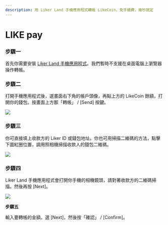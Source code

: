 ```yaml
---
description: 用 Liker Land 手機應用程式轉帳 LikeCoin，免手續費，幾秒搞定
---
```


# LIKE pay

### **步驟一**

首先你需要安裝 [Liker Land 手機應用程式](https://like.co/in/getapp)。我們暫時不支援在桌面電腦上瀏覽器操作轉帳。

### **步驟二**

打開手機應用程式後，選畫面右下角的帳戶頭像，再點上方的 LikeCoin 餘額，打開你的錢包。按畫面上方那「轉帳」 / \[Send\] 按鍵。

![](https://downloads.intercomcdn.com/i/o/171687017/697dcc0d3f4fd3de41486c23/IMG_2154.jpg)

### **步驟三**

你可直接填上收款方的 Liker ID 或錢包地址。你也可用掃描二維碼的方法，點擊下圖紅圈位置，調用照相機掃描收款人的錢包二維碼。

![](https://downloads.intercomcdn.com/i/o/171687486/50b1ad23200f3f11695c0fe1/IMG_2155.jpg)

### **步驟四**

Liker Land 手機應用程式會打開你手機的相機鏡頭，請對著收款方的二維碼掃描。然後再按 \[Next\]。

![](https://downloads.intercomcdn.com/i/o/171687609/eba32dca16c2529624ae3557/IMG_2158+copy.PNG)

**步驟五**

輸入要轉帳的金額。選 \[Next\]，然後按「確認」 / \[Confirm\]。



